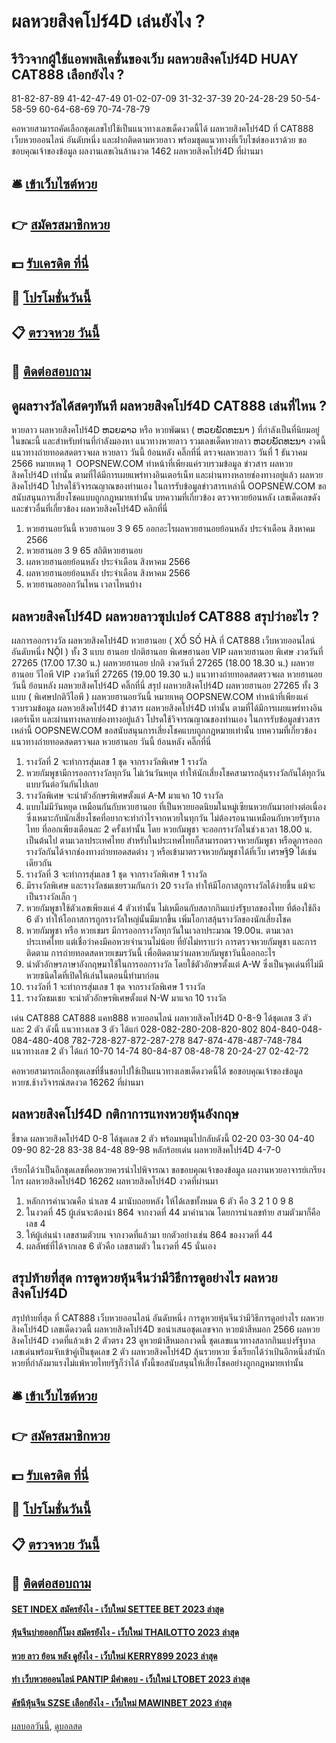# ผลหวยสิงคโปร์4D เล่นยังไง ?
## รีวิวจากผู้ใช้แอพพลิเคชั่นของเว็บ ผลหวยสิงคโปร์4D HUAY CAT888 เลือกยังไง ?
81-82-87-89
41-42-47-49
01-02-07-09
31-32-37-39
20-24-28-29
50-54-58-59
60-64-68-69
70-74-78-79

คอหวยสามารถคัดเลือกชุดเลขไปใช้เป็นแนวทางเลขเด็ดงวดนี้ได้ ผลหวยสิงคโปร์4D ที่ CAT888 เว็บหวยออนไลน์ อันดับหนึ่ง และฝากติดตามหวยลาว พร้อมชุดแนวทางที่เว็บไซต์ของเราด้วย
ขอขอบคุณเจ้าของข้อมูล
ผลงานเลขเงินล้านงวด 1462 ผลหวยสิงคโปร์4D ที่ผ่านมา

## 🛎 [เข้าเว็บไซต์หวย](https://bit.ly/3BG5bNw)
## 👉 [สมัครสมาชิกหวย](https://bit.ly/3BG5bNw)
## 💵 [รับเครดิต ที่นี่](https://bit.ly/3C3mvgS)
## 👑 [โปรโมชั่นวันนี้](https://bit.ly/3C3mvgS)
## 📋 [ตรวจหวย วันนี้](https://bit.ly/3C3mvgS)
## 📱 [ติดต่อสอบถาม](https://bit.ly/3C3mvgS)

## ดูผลรางวัลได้สดๆทันที ผลหวยสิงคโปร์4D CAT888 เล่นที่ไหน ?
หวยลาว ผลหวยสิงคโปร์4D ຫວຍລາວ หรือ หวยพัฒนา ( ຫວຍພັດທະນາ ) ที่กำลังเป็นที่นิยมอยู่ในขณะนี้ และสำหรับท่านที่กำลังมองหา แนวทางหวยลาว รวมเลขเด็ดหวยลาว ຫວຍພັດທະນາ งวดนี้
 แนวทางถ่ายทอดสดตรวจผล หวยลาว วันนี้ ย้อนหลัง คลิ๊กที่นี่ 
ตรวจผลหวยลาว วันที่ 1 ธันวาคม 2566
หมายเหตุ 1  OOPSNEW.COM ทำหน้าที่เพียงแค่รวบรวมข้อมูล ข่าวสาร ผลหวยสิงคโปร์4D เท่านั้น ตามที่ได้มีการเผยแพร่ทางอินเตอร์เน็ท และผ่านทางหลายช่องทางอยู่แล้ว ผลหวยสิงคโปร์4D โปรดใช้วิจารณญาณของท่านเอง ในการรับข้อมูลข่าวสารเหล่านี้ OOPSNEW.COM ขอสนับสนุนการเสี่ยงโชคแบบถูกกฎหมายเท่านั้น
บทความที่เกี่ยวข้อง
ตรวจหวยย้อนหลัง เลขเด็ดเลขดัง และข่าวอื่นที่เกี่ยวข้อง ผลหวยสิงคโปร์4D คลิกที่นี่
1. หวยฮานอยวันนี้ หวยฮานอย 3 9 65 ออกอะไรผลหวยฮานอยย้อนหลัง ประจำเดือน สิงหาคม 2566
2. หวยฮานอย 3 9 65 สถิติหวยฮานอย
3. ผลหวยฮานอยย้อนหลัง ประจำเดือน สิงหาคม 2566
4. ผลหวยฮานอยย้อนหลัง ประจำเดือน สิงหาคม 2566
5. หวยฮานอยออกวันไหน เวลาไหนบ้าง

## ผลหวยสิงคโปร์4D ผลหวยลาวซุปเปอร์ CAT888 สรุปว่าอะไร ?
ผลการออกรางวัล ผลหวยสิงคโปร์4D หวยฮานอย ( XỔ SỐ HÀ ที่ CAT888 เว็บหวยออนไลน์ อันดับหนึ่ง NỘI ) ทั้ง 3 แบบ ฮานอย ปกติฮานอย พิเศษฮานอย VIP
ผลหวยฮานอย พิเศษ งวดวันที่ 27265 (17.00 17.30 น.)
ผลหวยฮานอย ปกติ งวดวันที่ 27265 (18.00 18.30 น.)
ผลหวยฮานอย วีไอพี VIP งวดวันที่ 27265 (19.00 19.30 น.)
 แนวทางถ่ายทอดสดตรวจผล หวยฮานอย วันนี้ ย้อนหลัง ผลหวยสิงคโปร์4D คลิ๊กที่นี่ 
สรุป ผลหวยสิงคโปร์4D ผลหวยฮานอย 27265 ทั้ง 3 แบบ ( พิเศษปกติวีไอพี ) ผลหวยฮานอยวันนี้
หมายเหตุ OOPSNEW.COM ทำหน้าที่เพียงแค่รวบรวมข้อมูล ผลหวยสิงคโปร์4D ข่าวสาร ผลหวยสิงคโปร์4D เท่านั้น ตามที่ได้มีการเผยแพร่ทางอินเตอร์เน็ท และผ่านทางหลายช่องทางอยู่แล้ว โปรดใช้วิจารณญาณของท่านเอง ในการรับข้อมูลข่าวสารเหล่านี้ OOPSNEW.COM ขอสนับสนุนการเสี่ยงโชคแบบถูกกฎหมายเท่านั้น
บทความที่เกี่ยวข้อง
แนวทางถ่ายทอดสดตรวจผล หวยฮานอย วันนี้ ย้อนหลัง คลิ๊กที่นี่
1. รางวัลที่ 2 จะทำการสุ่มเลข 1 ชุด จากรางวัลพิเศษ 1 รางวัล
2. หวยกัมพูชามีการออกรางวัลทุกวัน ไม่เว้นวันหยุด ทำให้นักเสี่ยงโชคสามารถลุ้นรางวัลกันได้ทุกวัน แบบวันต่อวันกันไปเลย
3. รางวัลพิเศษ จะนำตัวอักษรพิเศษตั้งแต่ A-M มาแจก 10 รางวัล
4. แบบไม่มีวันหยุด เหมือนกันกับหวยฮานอย ที่เป็นหวยยอดนิยมในหมู่เซียนหวยกันมาอย่างต่อเนื่อง ซึ่งเหมาะกับนักเสี่ยงโชคที่อยากจะทำกำไรจากหวยในทุกวัน ไม่ต้องรอนานเหมือนกับหวยรัฐบาลไทย ที่ออกเพียงเดือนละ 2 ครั้งเท่านั้น โดย หวยกัมพูชา จะออกรางวัลในช่วงเวลา 18.00 น. เป็นต้นไป ตามเวลาประเทศไทย สำหรับในประเทศไทยก็สามารถตรวจหวยกัมพูชา หรือดูการออกรางวัลกันได้จากช่องทางถ่ายทอดสดต่าง ๆ หรือเข้ามาตรวจหวยกัมพูชาได้ที่เว็บ เศรษฐี9 ได้เช่นเดียวกัน
5. รางวัลที่ 3 จะทำการสุ่มเลข 1 ชุด จากรางวัลพิเศษ 1 รางวัล
6. มีรางวัลพิเศษ และรางวัลชมเชยรวมกันกว่า 20 รางวัล ทำให้มีโอกาสถูกรางวัลได้ง่ายขึ้น แม้จะเป็นรางวัลเล็ก ๆ
7. หวยกัมพูชาใช้ตัวเลขเพียงแค่ 4 ตัวเท่านั้น ไม่เหมือนกับสลากกินแบ่งรัฐบาลของไทย ที่ต้องใช้ถึง 6 ตัว ทำให้โอกาสการถูกรางวัลใหญ่นั้นมีมากขึ้น เพิ่มโอกาสลุ้นรางวัลของนักเสี่ยงโชค
8. หวยกัมพูชา หรือ หวยเขมร มีการออกรางวัลทุกวันในเวลาประมาณ 19.00น. ตามเวลาประเทศไทย แต่เชื่อว่าคงมีคอหวยจำนวนไม่น้อย ที่ยังไม่ทราบว่า การตรวจหวยกัมพูชา และการติดตาม การถ่ายทอดสดหวยเขมรวันนี้ เพื่อติดตามว่าผลหวยกัมพูชาวันนี้ออกอะไร
9. นำตัวอักษรภาษาอังกฤษมาใช้ในการออกรางวัล โดยใช้ตัวอักษรตั้งแต่ A-W ซึ่งเป็นจุดเด่นที่ไม่มีหวยชนิดใดที่เปิดให้เล่นในตอนนี้ทำมาก่อน
10. รางวัลที่ 1 จะทำการสุ่มเลข 1 ชุด จากรางวัลพิเศษ 1 รางวัล
11. รางวัลชมเชย จะนำตัวอักษรพิเศษตั้งแต่ N-W มาแจก 10 รางวัล

เด่น CAT888 CAT888 แคท888 หวยออนไลน์ ผลหวยสิงคโปร์4D 0-8-9 ได้ชุดเลข 3 ตัว และ 2 ตัว ดังนี้
แนวทางเลข 3 ตัว ได้แก่
028-082-280-208-820-802
804-840-048-084-480-408
782-728-827-872-287-278
847-874-478-487-748-784
แนวทางเลข 2 ตัว ได้แก่
10-70
14-74
80-84-87
08-48-78
20-24-27
02-42-72

คอหวยสามารถเลือกชุดเลขที่ชื่นชอบไปใช้เป็นแนวทางเลขเด็ดงวดนี้ได้
ขอขอบคุณเจ้าของข้อมูล
หวยช.ช้างวิจารณ์สดงวด 16262 ที่ผ่านมา

## ผลหวยสิงคโปร์4D กติกาการแทงหวยหุ้นอังกฤษ
ชี้ขาด ผลหวยสิงคโปร์4D 0-8 ได้ชุดเลข 2 ตัว พร้อมหมุนไปกลับดังนี้
02-20
03-30
04-40
09-90
82-28
83-38
84-48
89-98
หลักร้อยเด่น ผลหวยสิงคโปร์4D 4-7-0

เรียกได้ว่าเป็นอีกชุดเลขที่คอหวยควรนำไปพิจารณา
ขอขอบคุณเจ้าของข้อมูล
ผลงานหวยอาจารย์เกรียงไกร ผลหวยสิงคโปร์4D 16262 ผลหวยสิงคโปร์4D งวดที่ผ่านมา
1. หลักการคำนวณคือ นำเลข 4 มานับถอยหลัง ให้ได้เลขทั้งหมด 6 ตัว คือ 3 2 1 0 9 8
2. ในงวดที่ 45 ผู้เล่นจะต้องนำ 864 จากงวดที่ 44 มาคำนวณ โดยการนำเลขท้าย สามตัวมาก็คือเลข 4
3. ให้ผู้เล่นนำ เลขสามตัวบน จากงวดที่แล้วมา ยกตัวอย่างเช่น 864 ของงวดที่ 44
4. ผลลัพธ์ที่ได้จากเลข 6 ตัวคือ เลขสามตัว ในงวดที่ 45 นั่นเอง

## สรุปท้ายที่สุด การดูหวยหุ้นจีนว่ามีวิธีการดูอย่างไร ผลหวยสิงคโปร์4D
สรุปท้ายที่สุด ที่ CAT888 เว็บหวยออนไลน์ อันดับหนึ่ง การดูหวยหุ้นจีนว่ามีวิธีการดูอย่างไร ผลหวยสิงคโปร์4D เลขเด็ดงวดนี้ ผลหวยสิงคโปร์4D ขอนำเสนอชุดเลขจาก หวยม้าสีหมอก 2566 ผลหวยสิงคโปร์4D งวดที่แล้วเข้า 2 ตัวตรง 23 ดูหวยม้าสีหมอกงวดนี้ ชุดเลขแนวทางสลากกินแบ่งรัฐบาล เลขเด่นพร้อมจับเข้าคู่เป็นชุดเลข 2 ตัว ผลหวยสิงคโปร์4D ลุ้นรวยหวย ซึ่งเรียกได้ว่าเป้นอีกหนึ่งสำนักหวยที่กำลังมาแรงไม่แพ้หวยไทยรัฐก็ว่าได้ ทั้งนี้ขอสนับสนุนให้เสี่ยงโชคอย่างถูกกฎหมายเท่านั้น

## 🛎 [เข้าเว็บไซต์หวย](https://bit.ly/3BG5bNw)
## 👉 [สมัครสมาชิกหวย](https://bit.ly/3BG5bNw)
## 💵 [รับเครดิต ที่นี่](https://bit.ly/3C3mvgS)
## 👑 [โปรโมชั่นวันนี้](https://bit.ly/3C3mvgS)
## 📋 [ตรวจหวย วันนี้](https://bit.ly/3C3mvgS)
## 📱 [ติดต่อสอบถาม](https://bit.ly/3C3mvgS)

#### [SET INDEX สมัครยังไง - เว็บใหม่ SETTEE BET 2023 ล่าสุด](https://atom.io/themes/set%20index%20สมัครยังไง%20-%20เว็บใหม่%20settee%20bet%202023%20ล่าสุด)
#### [หุ้นจีนบ่ายออกกี่โมง สมัครยังไง - เว็บใหม่ THAILOTTO 2023 ล่าสุด](https://atom.io/themes/หุ้นจีนบ่ายออกกี่โมง%20สมัครยังไง%20-%20เว็บใหม่%20thailotto%202023%20ล่าสุด)
#### [หวย ลาว ย้อน หลัง ดูยังไง - เว็บใหม่ KERRY899 2023 ล่าสุด](https://atom.io/themes/หวย%20ลาว%20ย้อน%20หลัง%20ดูยังไง%20-%20เว็บใหม่%20kerry899%202023%20ล่าสุด)
#### [ทํา เว็บหวยออนไลน์ PANTIP มีคำตอบ - เว็บใหม่ LTOBET 2023 ล่าสุด](https://atom.io/themes/ทํา%20เว็บหวยออนไลน์%20pantip%20มีคำตอบ%20-%20เว็บใหม่%20ltobet%202023%20ล่าสุด)
#### [ดัชนีหุ้นจีน SZSE เลือกยังไง - เว็บใหม่ MAWINBET 2023 ล่าสุด](https://atom.io/themes/ดัชนีหุ้นจีน%20szse%20เลือกยังไง%20-%20เว็บใหม่%20mawinbet%202023%20ล่าสุด)

[ผลบอลวันนี้](https://siamsport.tv "ผลบอลวันนี้"), [ดูบอลสด](https://siamsport.tv/ดูบอลสด "ดูบอลสด")